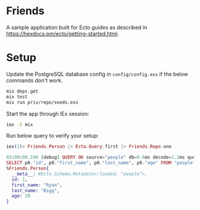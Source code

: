 # Friends

A sample application built for Ecto guides as described in
https://hexdocs.pm/ecto/getting-started.html.

# Setup

Update the PostgreSQL database config in `config/config.exs` if the below
commands don't work.

```sh
mix deps.get
mix test
mix run priv/repo/seeds.exs
```

Start the app through IEx session:

```sh
iex -S mix
```

Run below query to verify your setup:

```elixir
iex(1)> Friends.Person |> Ecto.Query.first |> Friends.Repo.one

03:00:00.198 [debug] QUERY OK source="people" db=0.6ms decode=1.2ms queue=1.0ms idle=1384.7ms
SELECT p0."id", p0."first_name", p0."last_name", p0."age" FROM "people" AS p0 ORDER BY p0."id" LIMIT 1 []
%Friends.Person{
  __meta__: #Ecto.Schema.Metadata<:loaded, "people">,
  id: 1,
  first_name: "Ryan",
  last_name: "Bigg",
  age: 28
}
```
